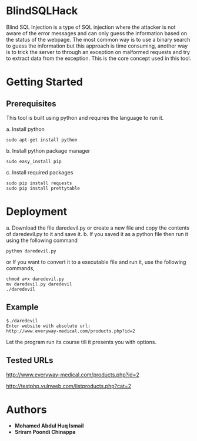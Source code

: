 # BlindSQLHack
  Blind SQL Injection is a type of SQL injection where the attacker is not aware of the error messages and can only guess the information based on the status of the webpage. The most common way is to use a binary search to guess the information but this approach is time consuming, another way is to trick the server to through an exception on malformed requests and try to extract data from the exception. This is the core concept used in this tool.
# Getting Started
## Prerequisites
  This tool is built using python and requires the language to run it.
  
  a. Install python
  ```
  sudo apt-get install python
  ```
  b. Install python package manager
  ```
  sudo easy_install pip
  ```
  c. Install required packages
  ```
  sudo pip install requests
  sudo pip install prettytable
  ```
# Deployment
a. Download the file daredevil.py or create a new file and copy the contents of daredevil.py to it and save it.
b. If you saved it as a python file then run it using the following command
  ```
  python daredevil.py
  ```
  or
  If you want to convert it to a executable file and run it, use the following commands,
  ```
  chmod a+x daredevil.py
  mv daredevil.py daredevil
  ./daredevil
  ```
## Example
  ```
  $./daredevil
  Enter website with absolute url:
  http://www.everyway-medical.com/products.php?id=2
  ```
  Let the program run its course till it presents you with options.

## Tested URLs
  http://www.everyway-medical.com/products.php?id=2
  
  http://testphp.vulnweb.com/listproducts.php?cat=2
  
# Authors
* **Mohamed Abdul Huq Ismail**
* **Sriram Poondi Chinappa**
